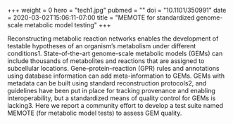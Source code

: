 +++
weight = 0
hero = "tech1.jpg"
pubmed = ""
doi = "10.1101/350991"
date = 2020-03-02T15:06:11-07:00
title = "MEMOTE for standardized genome-scale metabolic model testing"
+++

Reconstructing metabolic reaction networks enables the development of testable hypotheses of an organism’s metabolism under different conditions1. State-of-the-art genome-scale metabolic models (GEMs) can include thousands of metabolites and reactions that are assigned to subcellular locations. Gene–protein–reaction (GPR) rules and annotations using database information can add meta-information to GEMs. GEMs with metadata can be built using standard reconstruction protocols2, and guidelines have been put in place for tracking provenance and enabling interoperability, but a standardized means of quality control for GEMs is lacking3. Here we report a community effort to develop a test suite named MEMOTE (for metabolic model tests) to assess GEM quality.

